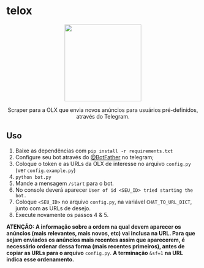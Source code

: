 # telox
<p align="center" >
<img width="200" height="200" src="https://user-images.githubusercontent.com/21281174/201219494-2f6ab07c-8f7b-407b-87a8-a871a63a6263.png"> 
<p>
<p align="center" >
Scraper para a OLX que envia novos anúncios para usuários pré-definidos, através do Telegram.
</p>

Uso
---
1. Baixe as dependências com `pip install -r requirements.txt`
2. Configure seu bot através do [@BotFather](https://t.me/botfather) no telegram;
3. Coloque o token e as URLs da OLX de interesse no arquivo `config.py` (ver `config.example.py`)
4. `python bot.py`
5. Mande a mensagem `/start` para o bot. 
6. No console deverá aparecer `User of id <SEU_ID> tried starting the bot.`
7. Coloque `<SEU_ID>` no arquivo `config.py`, na variável `CHAT_TO_URL_DICT`, junto com as URLs de desejo.
8. Execute novamente os passos 4 & 5.


**ATENÇÃO: A informação sobre a ordem na qual devem aparecer os anúncios (mais relevantes, mais novos, etc) vai inclusa na URL. Para que sejam enviados os anúncios mais recentes assim que aparecerem, é necessário ordenar dessa forma (mais recentes primeiros), antes de copiar as URLs para o arquivo** `config.py`. **A terminação** `&sf=1` **na URL indica esse ordenamento.**
